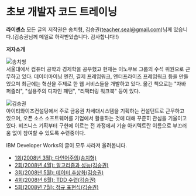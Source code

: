 # 초보 개발자 코드 트레이닝

**라이센스** 모든 글의 저작권은 송치형, 김승권(teacher.seal@gmail.com)님께 있습니다.(김승권님께 메일로 허락받았습니다. 감사합니다!!)

**저자소개**

![송치형](https://user-images.githubusercontent.com/25581533/73793322-7f7be700-47e9-11ea-8742-db79a10dafaf.png)  
서울대에서 컴퓨터 공학과 경제학을 공부했고 현재는 이노무브 그룹의 수석 위원으로 근무하고 있다. 데이터마이닝 엔진, 결제 프레임워크, 엔터프라이즈 프레임워크 등을 만들었으며 최근에는 혁신을 주제로 한 웹 서비스들을 개발하고 있다. 옮긴 책으로는 "자바 퍼즐러", "실용주의 디자인 패턴", "리팩터링 워크북" 등이 있다.

![김승권](https://user-images.githubusercontent.com/25581533/73793114-0bd9da00-47e9-11ea-9005-b0c1c7381d8d.png)  
아이티와이즈컨설팅에서 주로 금융권 차세대시스템을 기획하는 컨설턴트로 근무하고 있으며, 오픈 소스 소프트웨어를 기업에서 활용하는 것에 대해 꾸준히 관심을 기울이고 있다. 비즈니스 기획부터 구현에 이르는 전 과정에서 기술 아키텍트란 이름으로 부끄러움 없이 참여할 수 있도록 수련중이다.

IBM Developer Works의 글이 모두 사라져 올려봅니다.

* [1회(2008년 3월): 다언어주의(송치형)](https://github.com/black7375/ReadabilityDocs/blob/master/%EC%B4%88%EB%B3%B4%20%EA%B0%9C%EB%B0%9C%EC%9E%90%20%EC%BD%94%EB%93%9C%20%ED%8A%B8%EB%A0%88%EC%9D%B4%EB%8B%9D/part1.org)
* [2회(2008년 4월): 알고리즘과 성능(김승권)](https://github.com/black7375/ReadabilityDocs/blob/master/%EC%B4%88%EB%B3%B4%20%EA%B0%9C%EB%B0%9C%EC%9E%90%20%EC%BD%94%EB%93%9C%20%ED%8A%B8%EB%A0%88%EC%9D%B4%EB%8B%9D/part2.org)
* [3회(2008년 5월): 데이터 추상화(김승권)](https://github.com/black7375/ReadabilityDocs/blob/master/%EC%B4%88%EB%B3%B4%20%EA%B0%9C%EB%B0%9C%EC%9E%90%20%EC%BD%94%EB%93%9C%20%ED%8A%B8%EB%A0%88%EC%9D%B4%EB%8B%9D/part3.org)
* [4회(2008년 6월): TDD 수련(김승권)](https://github.com/black7375/ReadabilityDocs/blob/master/%EC%B4%88%EB%B3%B4%20%EA%B0%9C%EB%B0%9C%EC%9E%90%20%EC%BD%94%EB%93%9C%20%ED%8A%B8%EB%A0%88%EC%9D%B4%EB%8B%9D/part4.org)
* [5회(2008년 7월): 정규 표현식(김승권)](https://github.com/black7375/ReadabilityDocs/blob/master/%EC%B4%88%EB%B3%B4%20%EA%B0%9C%EB%B0%9C%EC%9E%90%20%EC%BD%94%EB%93%9C%20%ED%8A%B8%EB%A0%88%EC%9D%B4%EB%8B%9D/part5.org)
